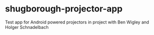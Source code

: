 # shugborough-projector-app
Test app for Android powered projectors in project with Ben Wigley and Holger Schnadelbach
